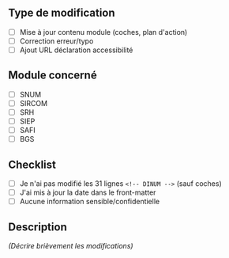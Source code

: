 ## Type de modification

- [ ] Mise à jour contenu module (coches, plan d'action)
- [ ] Correction erreur/typo
- [ ] Ajout URL déclaration accessibilité

## Module concerné

- [ ] SNUM
- [ ] SIRCOM
- [ ] SRH
- [ ] SIEP
- [ ] SAFI
- [ ] BGS

## Checklist

- [ ] Je n'ai pas modifié les 31 lignes `<!-- DINUM -->` (sauf coches)
- [ ] J'ai mis à jour la date dans le front-matter
- [ ] Aucune information sensible/confidentielle

## Description

_(Décrire brièvement les modifications)_
